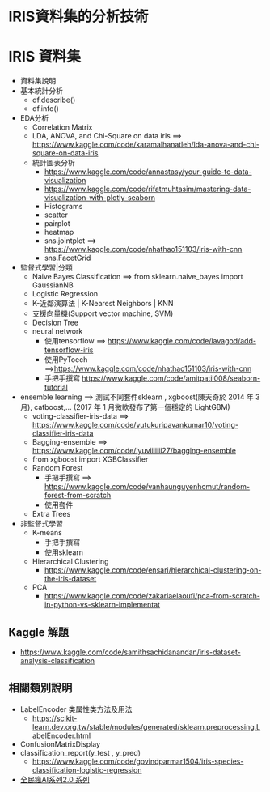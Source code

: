 
# IRIS資料集的分析技術
# IRIS 資料集
- 資料集說明
- 基本統計分析
  - df.describe()
  - df.info()
- EDA分析
  - Correlation Matrix
  - LDA, ANOVA, and Chi-Square on data iris  ==> https://www.kaggle.com/code/karamalhanatleh/lda-anova-and-chi-square-on-data-iris
  - 統計圖表分析
    - https://www.kaggle.com/code/annastasy/your-guide-to-data-visualization
    - https://www.kaggle.com/code/rifatmuhtasim/mastering-data-visualization-with-plotly-seaborn
    - Histograms
    - scatter
    - pairplot
    - heatmap
    - sns.jointplot  ==> https://www.kaggle.com/code/nhathao151103/iris-with-cnn
    - sns.FacetGrid
- 監督式學習|分類
  - Naive Bayes Classification ==> from sklearn.naive_bayes import GaussianNB
  - Logistic Regression
  - K-近鄰演算法 | K-Nearest Neighbors | KNN
  - 支援向量機(Support vector machine, SVM)
  - Decision Tree
  - neural network
    - 使用tensorflow ==> https://www.kaggle.com/code/lavagod/add-tensorflow-iris
    - 使用PyToech ==>https://www.kaggle.com/code/nhathao151103/iris-with-cnn
    - 手把手撰寫 https://www.kaggle.com/code/amitpatil008/seaborn-tutorial
- ensemble learning ==> 測試不同套件sklearn , xgboost(陳天奇於 2014 年 3 月), catboost,... (2017 年 1 月微軟發布了第一個穩定的 LightGBM)
  - voting-classifier-iris-data  ==> https://www.kaggle.com/code/vutukuripavankumar10/voting-classifier-iris-data
  - Bagging-ensemble ==> https://www.kaggle.com/code/iyuviiiiiii27/bagging-ensemble
  - from xgboost import XGBClassifier
  - Random Forest
    - 手把手撰寫 ==> https://www.kaggle.com/code/vanhaunguyenhcmut/random-forest-from-scratch
    - 使用套件
  - Extra Trees
- 非監督式學習
  - K-means
    - 手把手撰寫
    - 使用sklearn
  - Hierarchical Clustering
    - https://www.kaggle.com/code/ensari/hierarchical-clustering-on-the-iris-dataset
  - PCA
    - https://www.kaggle.com/code/zakariaelaoufi/pca-from-scratch-in-python-vs-sklearn-implementat
## Kaggle 解題
- https://www.kaggle.com/code/samithsachidanandan/iris-dataset-analysis-classification


## 相關類別說明
- LabelEncoder 类属性类方法及用法
  - https://scikit-learn.dev.org.tw/stable/modules/generated/sklearn.preprocessing.LabelEncoder.html
- ConfusionMatrixDisplay
- classification_report(y_test , y_pred)
  - https://www.kaggle.com/code/govindparmar1504/iris-species-classification-logistic-regression
- [全民瘋AI系列2.0 系列](https://ithelp.ithome.com.tw/users/20107247/ironman/4723)


